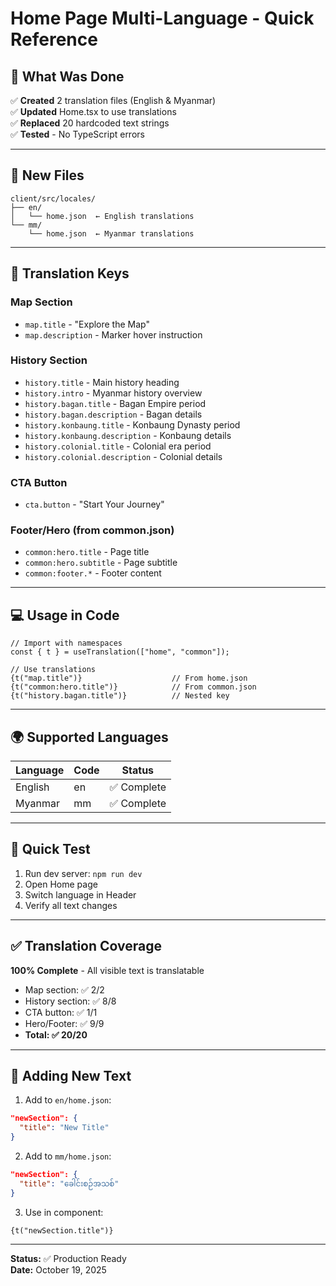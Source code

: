 # Home Page Multi-Language - Quick Reference

## 🚀 What Was Done

✅ **Created** 2 translation files (English & Myanmar)  
✅ **Updated** Home.tsx to use translations  
✅ **Replaced** 20 hardcoded text strings  
✅ **Tested** - No TypeScript errors

---

## 📁 New Files

```
client/src/locales/
├── en/
│   └── home.json  ← English translations
└── mm/
    └── home.json  ← Myanmar translations
```

---

## 🔑 Translation Keys

### Map Section
- `map.title` - "Explore the Map"
- `map.description` - Marker hover instruction

### History Section
- `history.title` - Main history heading
- `history.intro` - Myanmar history overview
- `history.bagan.title` - Bagan Empire period
- `history.bagan.description` - Bagan details
- `history.konbaung.title` - Konbaung Dynasty period
- `history.konbaung.description` - Konbaung details
- `history.colonial.title` - Colonial era period
- `history.colonial.description` - Colonial details

### CTA Button
- `cta.button` - "Start Your Journey"

### Footer/Hero (from common.json)
- `common:hero.title` - Page title
- `common:hero.subtitle` - Page subtitle
- `common:footer.*` - Footer content

---

## 💻 Usage in Code

```tsx
// Import with namespaces
const { t } = useTranslation(["home", "common"]);

// Use translations
{t("map.title")}                    // From home.json
{t("common:hero.title")}            // From common.json
{t("history.bagan.title")}          // Nested key
```

---

## 🌍 Supported Languages

| Language | Code | Status |
|----------|------|--------|
| English | en | ✅ Complete |
| Myanmar | mm | ✅ Complete |

---

## 🧪 Quick Test

1. Run dev server: `npm run dev`
2. Open Home page
3. Switch language in Header
4. Verify all text changes

---

## ✅ Translation Coverage

**100% Complete** - All visible text is translatable

- Map section: ✅ 2/2
- History section: ✅ 8/8  
- CTA button: ✅ 1/1
- Hero/Footer: ✅ 9/9
- **Total: ✅ 20/20**

---

## 📝 Adding New Text

1. Add to `en/home.json`:
```json
"newSection": {
  "title": "New Title"
}
```

2. Add to `mm/home.json`:
```json
"newSection": {
  "title": "ခေါင်းစဉ်အသစ်"
}
```

3. Use in component:
```tsx
{t("newSection.title")}
```

---

**Status:** ✅ Production Ready  
**Date:** October 19, 2025
